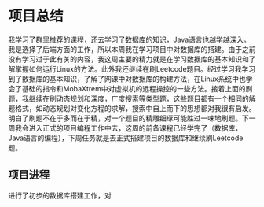 # 项目总结
我学习了群里推荐的课程，还去学习了数据库的知识，Java语言也越学越深入。我是选择了后端方面的工作，所以本周我在学习项目中对数据库的搭建。由于之前没有学习过于此有关的内容，我这周主要的精力就是在学习数据库的基本知识和了解掌握如何运行Linux的方法。此外我还继续在刷Leetcode题目。经过学习我学习到了数据库的基本知识，了解了网课中对数据库的构建方法，在Linux系统中也学会了基础的指令和MobaXtrem中对虚拟机的远程操控的一些方法。接着上面的刷题，我继续在刷动态规划和深度，广度搜索等类型题，这些题目都有一个相同的解题格式，如动态规划对变化方程的求解，搜索中自上而下的思想都对我很有启发。明白了刷题不在于多而在于精，对一个题目的精雕细琢可能胜过一味地刷题。下一周我会进入正式的项目编程工作中去，这周的前备课程已经学完了（数据库，Java语言的编程），下周任务就是去正式搭建项目的数据库和继续刷Leetcode题。
## 项目进程
进行了初步的数据库搭建工作，对
